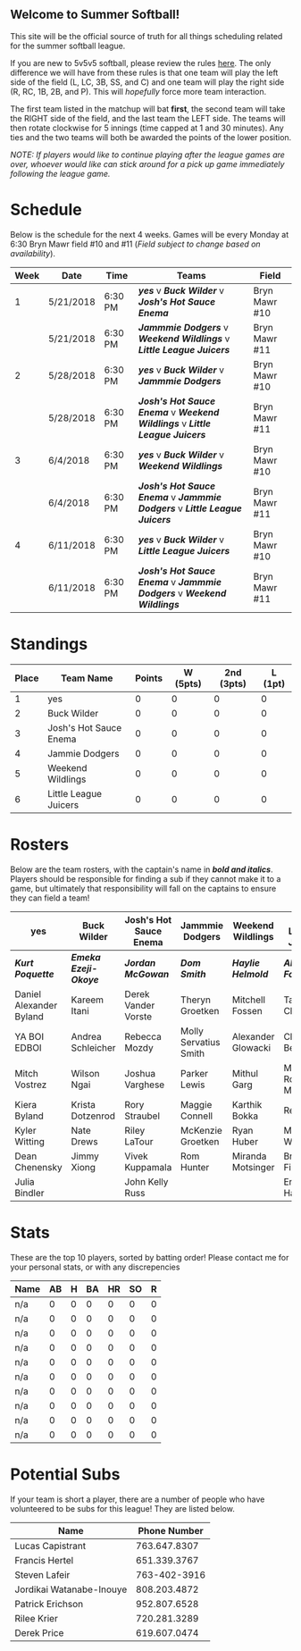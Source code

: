 ## Welcome to Summer Softball!

This site will be the official source of truth for all things scheduling related for the summer softball league. 

If you are new to 5v5v5 softball, please review the rules [here](https://static.spokanecity.org/documents/recreation/sports/tournaments/2017/softball-5v5v5-rules-2017.pdf). The only difference we will have from these rules is that one team will play the left side of the field (L, LC, 3B, SS, and C) and one team will play the right side (R, RC, 1B, 2B, and P). This will *hopefully* force more team interaction. 

The first team listed in the matchup will bat **first**, the second team will take the RIGHT side of the field, and the last team the LEFT side. The teams will then rotate clockwise for 5 innings (time capped at 1 and 30 minutes). Any ties and the two teams will both be awarded the points of the lower position.

*NOTE: If players would like to continue playing after the league games are over, whoever would like can stick around for a pick up game immediately following the league game.*

# Schedule

Below is the schedule for the next 4 weeks. Games will be every Monday at 6:30 Bryn Mawr field #10 and #11 (*Field subject to change based on availability*).

|Week|Date|Time|Teams|Field|
|---|---|---|---|---|
|1|5/21/2018|6:30 PM|***yes*** v ***Buck Wilder*** v ***Josh's Hot Sauce Enema***|Bryn Mawr #10|
||5/21/2018|6:30 PM|***Jammmie Dodgers*** v ***Weekend Wildlings*** v ***Little League Juicers***|Bryn Mawr #11|
|2|5/28/2018|6:30 PM|***yes*** v ***Buck Wilder*** v ***Jammmie Dodgers***|Bryn Mawr #10|
||5/28/2018|6:30 PM|***Josh's Hot Sauce Enema*** v ***Weekend Wildlings*** v ***Little League Juicers***|Bryn Mawr #11|
|3|6/4/2018|6:30 PM|***yes*** v ***Buck Wilder*** v ***Weekend Wildlings***|Bryn Mawr #10|
||6/4/2018|6:30 PM|***Josh's Hot Sauce Enema*** v ***Jammmie Dodgers*** v ***Little League Juicers***|Bryn Mawr #11|
|4|6/11/2018|6:30 PM|***yes*** v ***Buck Wilder*** v ***Little League Juicers***|Bryn Mawr #10|
||6/11/2018|6:30 PM|***Josh's Hot Sauce Enema*** v ***Jammmie Dodgers*** v ***Weekend Wildlings***|Bryn Mawr #11|

# Standings

|Place|Team Name|Points|W (5pts)|2nd (3pts)|L (1pt)|
|---|---|---|---|---|---|
|1|yes|0|0|0|0|
|2|Buck Wilder|0|0|0|0|
|3|Josh's Hot Sauce Enema|0|0|0|0|
|4|Jammie Dodgers|0|0|0|0|
|5|Weekend Wildlings|0|0|0|0|
|6|Little League Juicers|0|0|0|0|

# Rosters

Below are the team rosters, with the captain's name in ***bold and italics***. Players should be responsible for finding a sub if they cannot make it to a game, but ultimately that responsibility will fall on the captains to ensure they can field a team!

|yes|Buck Wilder|Josh's Hot Sauce Enema|Jammmie Dodgers|Weekend Wildlings|Little League Juicers|
|---|---|---|---|---|---|
|***Kurt Poquette***|***Emeka Ezeji-Okoye***|***Jordan McGowan***|***Dom Smith***|***Haylie Helmold***|***Alex Foster***|
|Daniel Alexander Byland|Kareem Itani|Derek Vander Vorste|Theryn Groetken|Mitchell Fossen|Tarah Cleveland|
|YA BOI EDBOI|Andrea Schleicher|Rebecca Mozdy|Molly Servatius Smith|Alexander Glowacki|Clay Beyers|
|Mitch Vostrez|Wilson Ngai|Joshua Varghese|Parker Lewis|Mithul Garg|Matthew Romero Moore|
|Kiera Byland|Krista Dotzenrod|Rory Straubel|Maggie Connell|Karthik Bokka|Rex Raetz|
|Kyler Witting|Nate Drews|Riley LaTour|McKenzie Groetken|Ryan Huber|Mike Wold|
|Dean Chenensky|Jimmy Xiong|Vivek Kuppamala|Rom Hunter|Miranda Motsinger|Brady Fish|
|Julia Bindler| |John Kelly Russ| | |Erin Hanson|

# Stats

These are the top 10 players, sorted by batting order! Please contact me for your personal stats, or with any discrepencies

|Name|AB|H|BA|HR|SO|R|
|---|---|---|---|---|---|---|
|n/a|0|0|0|0|0|0|
|n/a|0|0|0|0|0|0|
|n/a|0|0|0|0|0|0|
|n/a|0|0|0|0|0|0|
|n/a|0|0|0|0|0|0|
|n/a|0|0|0|0|0|0|
|n/a|0|0|0|0|0|0|
|n/a|0|0|0|0|0|0|
|n/a|0|0|0|0|0|0|
|n/a|0|0|0|0|0|0|

# Potential Subs

If your team is short a player, there are a number of people who have volunteered to be subs for this league! They are listed below. 

|Name|Phone Number|
|---|---|
|Lucas Capistrant|763.647.8307|
|Francis Hertel|651.339.3767|
|Steven Lafeir|763-402-3916|
|Jordikai Watanabe-Inouye|808.203.4872|
|Patrick Erichson|952.807.6528|
|Rilee Krier|720.281.3289|
|Derek Price|619.607.0474|
